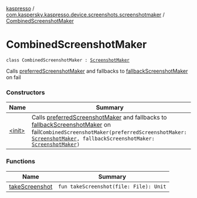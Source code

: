 [kaspresso](../../index.md) / [com.kaspersky.kaspresso.device.screenshots.screenshotmaker](../index.md) / [CombinedScreenshotMaker](./index.md)

# CombinedScreenshotMaker

`class CombinedScreenshotMaker : `[`ScreenshotMaker`](../-screenshot-maker/index.md)

Calls [preferredScreenshotMaker](#) and fallbacks to [fallbackScreenshotMaker](#) on fail

### Constructors

| Name | Summary |
|---|---|
| [&lt;init&gt;](-init-.md) | Calls [preferredScreenshotMaker](#) and fallbacks to [fallbackScreenshotMaker](#) on fail`CombinedScreenshotMaker(preferredScreenshotMaker: `[`ScreenshotMaker`](../-screenshot-maker/index.md)`, fallbackScreenshotMaker: `[`ScreenshotMaker`](../-screenshot-maker/index.md)`)` |

### Functions

| Name | Summary |
|---|---|
| [takeScreenshot](take-screenshot.md) | `fun takeScreenshot(file: File): Unit` |
